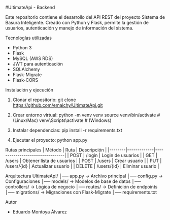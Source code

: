 #UltimateApi - Backend

Este repositorio contiene el desarrollo del API REST del proyecto Sistema de Basura Inteligente. Creado con Python y Flask, permite la gestión de usuarios, autenticación y manejo de información del sistema.

Tecnologías utilizadas
- Python 3
- Flask
- MySQL (AWS RDS)
- JWT para autenticación
- SQLAlchemy
- Flask-Migrate
- Flask-CORS

Instalación y ejecución
1. Clonar el repositorio:
git clone https://github.com/emaichy/UltimateApi.git

2. Crear entorno virtual:
python -m venv venv
source venv/bin/activate  # (Linux/Mac)
venv\Scripts\activate     # (Windows)

3. Instalar dependencias:
pip install -r requirements.txt

4. Ejecutar el proyecto:
python app.py

Rutas principales
| Método | Ruta        | Descripción                      |
|--------|-------------|---------------------------------|
| POST   | /login      | Login de usuarios               |
| GET    | /users      | Obtener lista de usuarios       |
| POST   | /users      | Crear usuario                   |
| PUT    | /users/{id} | Actualizar usuario              |
| DELETE | /users/{id} | Eliminar usuario                |

Arquitectura
UltimateApi/
│── app.py           → Archivo principal
│── config.py        → Configuraciones
│── models/          → Modelos de base de datos
│── controllers/     → Lógica de negocio
│── routes/          → Definición de endpoints
│── migrations/      → Migraciones con Flask-Migrate
│── requirements.txt

Autor
- Eduardo Montoya Álvarez
